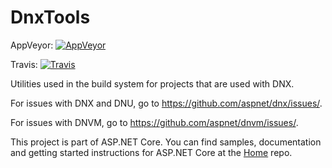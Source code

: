 DnxTools
=======

AppVeyor: [![AppVeyor](https://ci.appveyor.com/api/projects/status/4apmcfsiatwg8s00/branch/master?svg=true)](https://ci.appveyor.com/project/aspnetci/DnxTools/branch/master)

Travis:   [![Travis](https://travis-ci.org/aspnet/DnxTools.svg?branch=master)](https://travis-ci.org/aspnet/DnxTools)

Utilities used in the build system for projects that are used with DNX.

For issues with DNX and DNU, go to https://github.com/aspnet/dnx/issues/.

For issues with DNVM, go to https://github.com/aspnet/dnvm/issues/.

This project is part of ASP.NET Core. You can find samples, documentation and getting started instructions for ASP.NET Core at the [Home](https://github.com/aspnet/home) repo.

